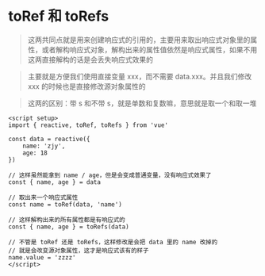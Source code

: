 # toRef 和 toRefs

> 这两共同点就是用来创建响应式的引用的，主要用来取出响应式对象里的属性，或者解构响应式对象，解构出来的属性值依然是响应式属性，如果不用这两直接解构的话是会丢失响应式效果的

> 主要就是方便我们使用直接变量 xxx，而不需要 data.xxx。并且我们修改 xxx 的时候也是直接修改源对象属性的

> 这两的区别：带 s 和不带 s，就是单数和复数嘛，意思就是取一个和取一堆

    <script setup>
    import { reactive, toRef, toRefs } from 'vue'

    const data = reactive({
        name: 'zjy',
        age: 18
    })

    // 这样虽然能拿到 name / age，但是会变成普通变量，没有响应式效果了
    const { name, age } = data

    // 取出来一个响应式属性
    const name = toRef(data, 'name')

    // 这样解构出来的所有属性都是有响应式的
    const { name, age } = toRefs(data)

    // 不管是 toRef 还是 toRefs，这样修改是会把 data 里的 name 改掉的
    // 就是会改变源对象属性，这才是响应式该有的样子
    name.value = 'zzzz'
    </script>
